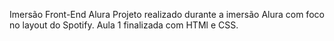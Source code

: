 Imersão Front-End Alura
Projeto realizado durante a imersão Alura com foco no layout do Spotify. 
Aula 1 finalizada com HTMl e CSS.
